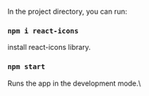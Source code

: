 In the project directory, you can run:

### `npm i react-icons`

install react-icons library.

### `npm start`

Runs the app in the development mode.\



